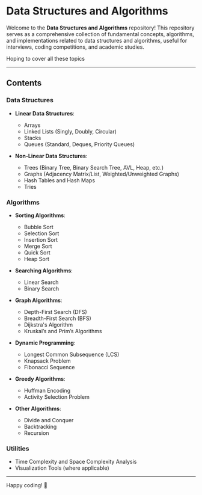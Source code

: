 # Data Structures and Algorithms

Welcome to the **Data Structures and Algorithms** repository! This repository serves as a comprehensive collection of fundamental concepts, algorithms, and implementations related to data structures and algorithms, useful for interviews, coding competitions, and academic studies.

Hoping to cover all these topics

---

## **Contents**

### **Data Structures**
- **Linear Data Structures**:
  - Arrays
  - Linked Lists (Singly, Doubly, Circular)
  - Stacks
  - Queues (Standard, Deques, Priority Queues)

- **Non-Linear Data Structures**:
  - Trees (Binary Tree, Binary Search Tree, AVL, Heap, etc.)
  - Graphs (Adjacency Matrix/List, Weighted/Unweighted Graphs)
  - Hash Tables and Hash Maps
  - Tries

### **Algorithms**
- **Sorting Algorithms**:
  - Bubble Sort
  - Selection Sort
  - Insertion Sort
  - Merge Sort
  - Quick Sort
  - Heap Sort

- **Searching Algorithms**:
  - Linear Search
  - Binary Search

- **Graph Algorithms**:
  - Depth-First Search (DFS)
  - Breadth-First Search (BFS)
  - Dijkstra's Algorithm
  - Kruskal’s and Prim’s Algorithms

- **Dynamic Programming**:
  - Longest Common Subsequence (LCS)
  - Knapsack Problem
  - Fibonacci Sequence

- **Greedy Algorithms**:
  - Huffman Encoding
  - Activity Selection Problem

- **Other Algorithms**:
  - Divide and Conquer
  - Backtracking
  - Recursion

### **Utilities**
- Time Complexity and Space Complexity Analysis
- Visualization Tools (where applicable)


---

Happy coding! 🚀
